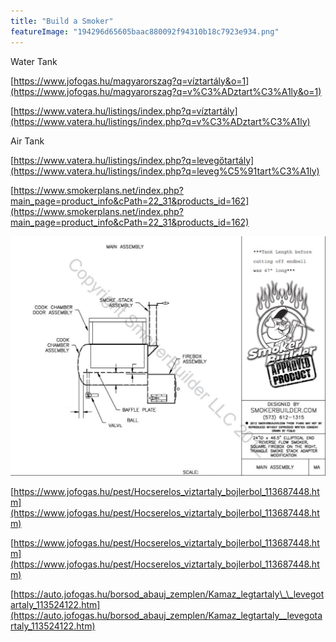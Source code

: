 ```yaml
---
title: "Build a Smoker"
featureImage: "194296d65605baac880092f94310b18c7923e934.png"
---
```


Water Tank

[https://www.jofogas.hu/magyarorszag?q=víztartály&o=1](https://www.jofogas.hu/magyarorszag?q=v%C3%ADztart%C3%A1ly&o=1)

[https://www.vatera.hu/listings/index.php?q=víztartály](https://www.vatera.hu/listings/index.php?q=v%C3%ADztart%C3%A1ly)

Air Tank

[https://www.vatera.hu/listings/index.php?q=levegőtartály](https://www.vatera.hu/listings/index.php?q=leveg%C5%91tart%C3%A1ly)

[https://www.smokerplans.net/index.php?main_page=product_info&cPath=22_31&products_id=162](https://www.smokerplans.net/index.php?main_page=product_info&cPath=22_31&products_id=162)

![194296d65605baac880092f94310b18c7923e934.png](194296d65605baac880092f94310b18c7923e934.png)

[https://www.jofogas.hu/pest/Hocserelos_viztartaly_bojlerbol_113687448.htm](https://www.jofogas.hu/pest/Hocserelos_viztartaly_bojlerbol_113687448.htm)

[https://www.jofogas.hu/pest/Hocserelos_viztartaly_bojlerbol_113687448.htm](https://www.jofogas.hu/pest/Hocserelos_viztartaly_bojlerbol_113687448.htm)

[https://auto.jofogas.hu/borsod_abauj_zemplen/Kamaz_legtartaly\_\_levegotartaly_113524122.htm](https://auto.jofogas.hu/borsod_abauj_zemplen/Kamaz_legtartaly__levegotartaly_113524122.htm)
